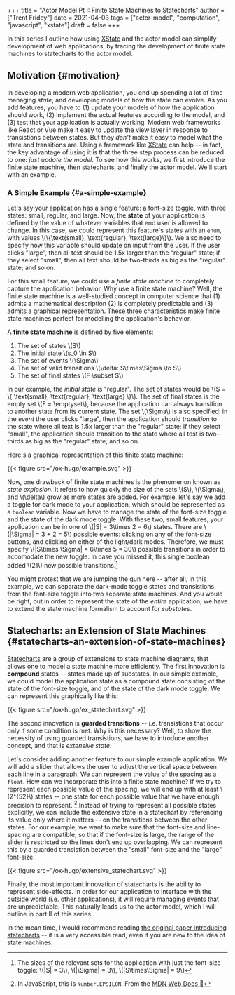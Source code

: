 +++
title = "Actor Model Pt I: Finite State Machines to Statecharts"
author = ["Trent Fridey"]
date = 2021-04-03
tags = ["actor-model", "computation", "javascript", "xstate"]
draft = false
+++

In this series I outline how using [XState](https://xstate.js.org/docs/) and the actor model can simplify development of web applications, by tracing the development of finite state machines to statecharts to the actor model.


## Motivation {#motivation}

In developing a modern web application, you end up spending a lot of time managing _state_, and developing models of how the state can evolve.
As you add features, you have to (1) update your models of how the application should work, (2) implement the actual features according to the model, and (3) test that your application is actually working.
Modern web frameworks like React or Vue make it easy to update the view layer in response to transistions between states.
But they _don't_ make it easy to model what the state and transitions are.
Using a framework like [XState](https://xstate.js.org/docs/) can help -- in fact, the key advantage of using it is that the three step process can be reduced to one: _just update the model_.
To see how this works, we first introduce the finite state machine, then statecharts, and finally the actor model.
We'll start with an example.


### A Simple Example {#a-simple-example}

Let's say your application has a single feature: a font-size toggle, with three states: small, regular, and large.
Now, the **state** of your application is defined by the value of whatever variables that end user is allowed to change.
In this case, we could represent this feature's states with an `enum`, with values \\(\\{\text{small}, \text{regular}, \text{large}\\}\\).
We also need to specify how this variable should update on input from the user.
If the user clicks "large", then all text should be 1.5x larger than the "regular" state; if they select "small", then all text should be two-thirds as big as the "regular" state; and so on.

For this small feature, we could use a _finite state machine_ to completely capture the application behavior.
Why use a finite state machine?
Well, the finite state machine is a well-studied concept in computer science that (1) admits a mathematical description (2) is completely predictable and (3) admits a graphical representation.
These three characteristics make finite state machines perfect for modelling the application's behavior.

A ****finite state machine**** is defined by five elements:

1.  The set of states \\(S\\)
2.  The initial state \\(s\_0 \in S\\)
3.  The set of events \\(\Sigma\\)
4.  The set of valid transitions \\(\delta: S\times\Sigma \to S\\)
5.  The set of final states \\(F \subset S\\)

In our example, the _initial state_ is "regular".
The set of states would be \\(S = \\{ \text{small}, \text{regular}, \text{large} \\}\\).
The set of final states is the empty set \\(F = \emptyset\\), because the application can always transition to another state from its current state.
The set \\(\Sigma\\) is also specified: in the _event_ the user clicks "large", then the application should _transition_ to the state where all text is 1.5x larger than the "regular" state; if they select "small", the application should transition to the state where all test is two-thirds as big as the "regular" state; and so on.

Here's a graphical representation of this finite state machine:

{{< figure src="/ox-hugo/example.svg" >}}

Now, one drawback of finite state machines is the phenomenon known as _state explosion_.
It refers to how quickly the size of the sets \\(S\\), \\(\Sigma\\), and \\(\delta\\) grow as more states are added.
For example, let's say we add a toggle for dark mode to your application, which should be represented as a `boolean` variable.
Now we have to manage the state of the font-size toggle and the state of the dark mode toggle.
With these two, small features, your application can be in one of \\(|S| = 3\times 2 = 6\\) states.
There are \\(|\Sigma| = 3 + 2 = 5\\) possible events: clicking on any of the font-size buttons, and clicking on either of the light/dark modes.
Therefore, we must specify \\(|S\times \Sigma| = 6\times 5 = 30\\) possible transitions in order to accomodate the new toggle.
In case you missed it, this single boolean added \\(21\\) new possible transitions.[^fn:1]

You might protest that we are jumping the gun here -- after all, in this example, we can separate the dark-mode toggle states and transistions from the font-size toggle into two separate state machines.
And you would be right, but in order to represent the state of the _entire_ application, we have to extend the state machine formalism to account for _substates_.


## Statecharts: an Extension of State Machines {#statecharts-an-extension-of-state-machines}

[Statecharts](https://statecharts.github.io/) are a group of extensions to state machine diagrams, that allows one to model a state machine more efficiently.
The first innovation is **compound** states -- states made up of substates.
In our simple example, we could model the application state as a compound state consisting of the state of the font-size toggle, and of the state of the dark mode toggle.
We can represent this graphically like this:

{{< figure src="/ox-hugo/ex_statechart.svg" >}}

The second innovation is **guarded transitions** -- i.e. transistions that occur only if some condition is met.
Why is this necessary?
Well, to show the necessity of using guarded transistions, we have to introduce another concept, and that is _extensive state_.

Let's consider adding another feature to our simple example application.
We will add a slider that allows the user to adjust the vertical space between each line in a paragraph.
We can represent the value of the spacing as a `float`.
How can we incorporate this into a finite state machine?
If we try to represent each possible value of the spacing, we will end up with at least \\(2^{52}\\) states -- one state for each possible value that we have enough precision to represent.&nbsp;[^fn:2]
Instead of trying to represent all possible states explicitly, we can include the extensive state in a statechart by referencing its value only where it matters -- on the transitions between the other states.
For our example, we want to make sure that the font-size and line-spacing are compatible, so that if the font-size is large, the range of the slider is restricted so the lines don't end up overlapping.
We can represent this by a guarded transistion between the "small" font-size and the "large" font-size:

{{< figure src="/ox-hugo/extensive_statechart.svg" >}}

Finally, the most important innovation of statecharts is the ability to represent side-effects.
In order for our application to interface with the outside world (i.e. other applications), it will require managing events that are unpredictable.
This naturally leads us to the actor model, which I will outline in part II of this series.

In the mean time, I would recommend reading [the original paper introducing statecharts](https://www.sciencedirect.com/science/article/pii/0167642387900359) -- it is a very accessible read, even if you are new to the idea of state machines.

[^fn:1]: The sizes of the relevant sets for the application with just the font-size toggle: \\(|S| = 3\\), \\(|\Sigma| = 3\\), \\(|S\times\Sigma| = 9\\)
[^fn:2]: In JavaScript, this is `Number.EPSILON`. From the [MDN Web Docs &#128279;](https://developer.mozilla.org/en-US/docs/Web/JavaScript/Reference/Global%5FObjects/Number/EPSILON)
